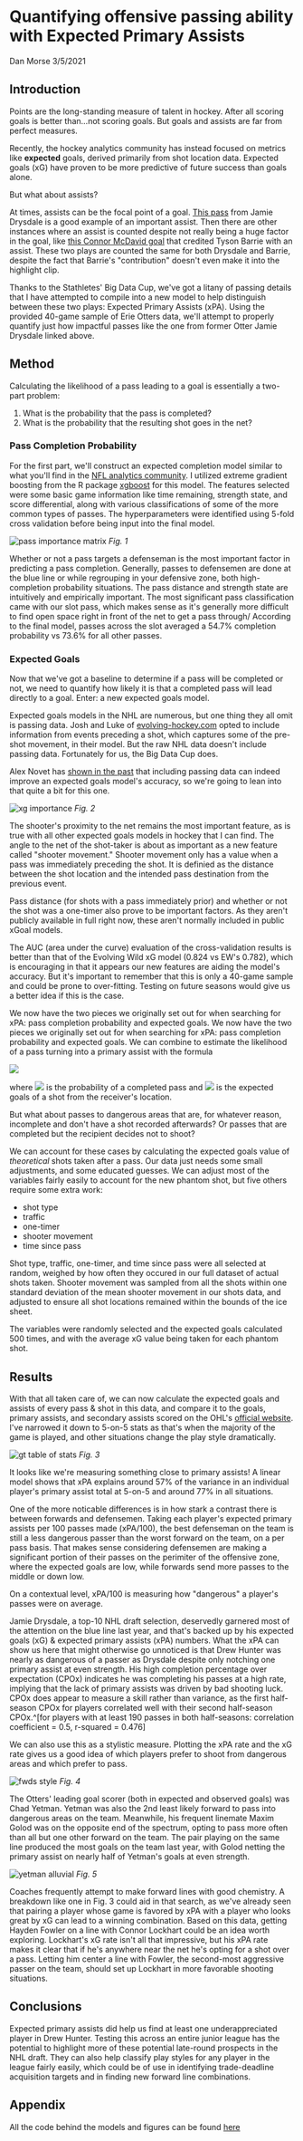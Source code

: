 # Quantifying offensive passing ability with Expected Primary Assists
Dan Morse
3/5/2021

## Introduction

Points are the long-standing measure of talent in hockey. After all scoring goals is better than...not scoring goals. But goals and assists are far from perfect measures.

Recently, the hockey analytics community has instead focused on metrics like **expected** goals, derived primarily from shot location data. Expected goals (xG) have proven to be more predictive of future success than goals alone.

But what about assists?

At times, assists can be the focal point of a goal. [This pass](https://twitter.com/StevenEllisTHN/status/1158374638403149824?s=20) from Jamie Drysdale is a good example of an important assist. Then there are other instances where an assist is counted despite not really being a huge factor in the goal, like [this Connor McDavid goal](https://www.youtube.com/watch?v=gcfIqClMstY) that credited Tyson Barrie with an assist. These two plays are counted the same for both Drysdale and Barrie, despite the fact that Barrie's "contribution" doesn't even make it into the highlight clip.

Thanks to the Stathletes' Big Data Cup, we've got a litany of passing details that I have attempted to compile into a new model to help distinguish between these two plays: Expected Primary Assists (xPA). Using the provided 40-game sample of Erie Otters data, we'll attempt to properly quantify just how impactful passes like the one from former Otter Jamie Drysdale linked above.

## Method

Calculating the likelihood of a pass leading to a goal is essentially a two-part problem:
  
  1. What is the probability that the pass is completed?
  2. What is the probability that the resulting shot goes in the net?

### Pass Completion Probability

For the first part, we'll construct an expected completion model similar to what you'll find in the [NFL analytics community](https://www.opensourcefootball.com/posts/2020-09-28-nflfastr-ep-wp-and-cp-models/). I utilized extreme gradient boosting from the R package [xgboost](https://www.rdocumentation.org/packages/xgboost) for this model. The features selected were some basic game information like time remaining, strength state, and score differential, along with various classifications of some of the more common types of passes. The hyperparameters were identified using 5-fold cross validation before being input into the final model.

![pass importance matrix](https://github.com/danmorse314/Expected-Primary-Assists/blob/main/figures/pass%20model%20feature%20importance.png)
*Fig. 1*

Whether or not a pass targets a defenseman is the most important factor in predicting a pass completion. Generally, passes to defensemen are done at the blue line or while regrouping in your defensive zone, both high-completion probability situations. The pass distance and strength state are intuitively and empirically important. The most significant pass classification came with our slot pass, which makes sense as it's generally more difficult to find open space right in front of the net to get a pass through/ According to the final model, passes across the slot averaged a 54.7% completion probability vs 73.6% for all other passes.

### Expected Goals

Now that we've got a baseline to determine if a pass will be completed or not, we need to quantify how likely it is that a completed pass will lead directly to a goal. Enter: a new expected goals model.

Expected goals models in the NHL are numerous, but one thing they all omit is passing data. Josh and Luke of [evolving-hockey.com](evolving-hockey.com) opted to include information from events preceding a shot, which captures some of the pre-shot movement, in their model. But the raw NHL data doesn't include passing data. Fortunately for us, the Big Data Cup does.

Alex Novet has [shown in the past](https://hockey-graphs.com/2019/08/12/expected-goals-model-with-pre-shot-movement-part-1-the-model/) that including passing data can indeed improve an expected goals model's accuracy, so we're going to lean into that quite a bit for this one.

![xg importance](https://github.com/danmorse314/Expected-Primary-Assists/blob/main/figures/xg%20model%20feature%20importance.png)
*Fig. 2*

The shooter's proximity to the net remains the most important feature, as is true with all other expected goals models in hockey that I can find. The angle to the net of the shot-taker is about as important as a new feature called "shooter movement." Shooter movement only has a value when a pass was immediately preceding the shot. It is definied as the distance between the shot location and the intended pass destination from the previous event.

Pass distance (for shots with a pass immediately prior) and whether or not the shot was a one-timer also prove to be important factors. As they aren't publicly available in full right now, these aren't normally included in public xGoal models.

The AUC (area under the curve) evaluation of the cross-validation results is better than that of the Evolving Wild xG model (0.824 vs EW's 0.782), which is encouraging in that it appears our new features are aiding the model's accuracy. But it's important to remember that this is only a 40-game sample and could be prone to over-fitting. Testing on future seasons would give us a better idea if this is the case.

We now have the two pieces we originally set out for when searching for xPA: pass completion probability and expected goals. We now have the two pieces we originally set out for when searching for xPA: pass completion probability and expected goals. We can combine to estimate the likelihood of a pass turning into a primary assist with the formula

<img src="https://render.githubusercontent.com/render/math?math=xPA=P(CP)*xG_2">

where <img src="https://render.githubusercontent.com/render/math?math=P(CP)"> is the probability of a completed pass and <img src="https://render.githubusercontent.com/render/math?math=xG_2"> is the expected goals of a shot from the receiver's location.

But what about passes to dangerous areas that are, for whatever reason, incomplete and don't have a shot recorded afterwards? Or passes that are completed but the recipient decides not to shoot?

We can account for these cases by calculating the expected goals value of *theoretical* shots taken after a pass. Our data just needs some small adjustments, and some educated guesses. We can adjust most of the variables fairly easily to account for the new phantom shot, but five others require some extra work:

  *   shot type
  *   traffic
  *   one-timer
  *   shooter movement
  *   time since pass
  
Shot type, traffic, one-timer, and time since pass were all selected at random, weighed by how often they occured in our full dataset of actual shots taken. Shooter movement was sampled from all the shots within one standard deviation of the mean shooter movement in our shots data, and adjusted to ensure all shot locations remained within the bounds of the ice sheet.

The variables were randomly selected and the expected goals calculated 500 times, and with the average xG value being taken for each phantom shot.

##    Results

With that all taken care of, we can now calculate the expected goals and assists of every pass & shot in this data, and compare it to the goals, primary assists, and secondary assists scored on the OHL's [official website](https://ontariohockeyleague.com/stats). I've narrowed it down to 5-on-5 stats as that's when the majority of the game is played, and other situations change the play style dramatically.

![gt table of stats](https://github.com/danmorse314/Expected-Primary-Assists/blob/main/figures/otters%20ev%20stats.png)
*Fig. 3*

It looks like we're measuring something close to primary assists! A linear model shows that xPA explains around 57% of the variance in an individual player's primary assist total at 5-on-5 and around 77% in all situations.

One of the more noticable differences is in how stark a contrast there is between forwards and defensemen. Taking each player's expected primary assists per 100 passes made (xPA/100), the best defenseman on the team is still a less dangerous passer than the worst forward on the team, on a per pass basis. That makes sense considering defensemen are making a significant portion of their passes on the perimiter of the offensive zone, where the expected goals are low, while forwards send more passes to the middle or down low.

On a contextual level, xPA/100 is measuring how "dangerous" a player's passes were on average.

Jamie Drysdale, a top-10 NHL draft selection, deservedly garnered most of the attention on the blue line last year, and that's backed up by his expected goals (xG) & expected primary assists (xPA) numbers. What the xPA can show us here that might otherwise go unnoticed is that Drew Hunter was nearly as dangerous of a passer as Drysdale despite only notching one primary assist at even strength. His high completion percentage over expectation (CPOx) indicates he was completing his passes at a high rate, implying that the lack of primary assists was driven by bad shooting luck. CPOx does appear to measure a skill rather than variance, as the first half-season CPOx for players correlated well with their second half-season CPOx.^[for players with at least 190 passes in both half-seasons: correlation coefficient = 0.5, r-squared = 0.476]

We can also use this as a stylistic measure. Plotting the xPA rate and the xG rate gives us a good idea of which players prefer to shoot from dangerous areas and which prefer to pass.

![fwds style](https://github.com/danmorse314/Expected-Primary-Assists/blob/main/figures/forward%20styles.png)
*Fig. 4*

The Otters' leading goal scorer (both in expected and observed goals) was Chad Yetman. Yetman was also the 2nd least likely forward to pass into dangerous areas on the team. Meanwhile, his frequent linemate Maxim Golod was on the opposite end of the spectrum, opting to pass more often than all but one other forward on the team. The pair playing on the same line produced the most goals on the team last year, with Golod netting the primary assist on nearly half of Yetman's goals at even strength.

![yetman alluvial](https://github.com/danmorse314/Expected-Primary-Assists/blob/main/figures/yetman%20alluvial.png)
*Fig. 5*

Coaches frequently attempt to make forward lines with good chemistry. A breakdown like one in Fig. 3 could aid in that search, as we've already seen that pairing a player whose game is favored by xPA with a player who looks great by xG can lead to a winning combination. Based on this data, getting Hayden Fowler on a line with Connor Lockhart could be an idea worth exploring. Lockhart's xG rate isn't all that impressive, but his xPA rate makes it clear that if he's anywhere near the net he's opting for a shot over a pass. Letting him center a line with Fowler, the second-most aggressive passer on the team, should set up Lockhart in more favorable shooting situations.

##  Conclusions

Expected primary assists did help us find at least one underappreciated player in Drew Hunter. Testing this across an entire junior league has the potential to highlight more of these potential late-round prospects in the NHL draft. They can also help classify play styles for any player in the league fairly easily, which could be of use in identifying trade-deadline acquisition targets and in finding new forward line combinations.

##  Appendix

All the code behind the models and figures can be found [here](https://github.com/danmorse314/Expected-Primary-Assists/blob/main/bdc%20code.R) 
